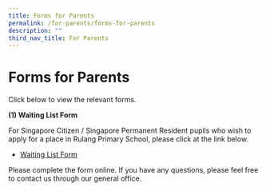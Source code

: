 ```yaml
---
title: Forms for Parents
permalink: /for-parents/forms-for-parents
description: ""
third_nav_title: For Parents
---
```


# Forms for Parents


Click below to view the relevant forms.

**(1) Waiting List Form**


For Singapore Citizen / Singapore Permanent Resident pupils who wish to apply for a place in Rulang Primary School, please click at the link below.

*   [Waiting List Form](https://form.gov.sg/#!/60c6b488204151001269e4b3)  
    

Please complete the form online. If you have any questions, please feel free to contact us through our general office.
